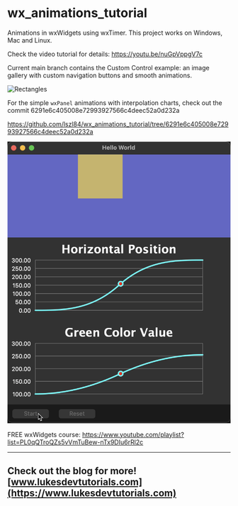 # wx_animations_tutorial

Animations in wxWidgets using wxTimer. This project works on Windows, Mac and Linux.

Check the video tutorial for details: https://youtu.be/nuGpVppgV7c

Current main branch contains the Custom Control example: an image gallery with custom navigation buttons and smooth animations.

![Rectangles](/windows.png)

For the simple `wxPanel` animations with interpolation charts, check out the commit 6291e6c405008e72993927566c4deec52a0d232a

https://github.com/lszl84/wx_animations_tutorial/tree/6291e6c405008e72993927566c4deec52a0d232a

![Rectangles](/macpanel.png)

FREE wxWidgets course: https://www.youtube.com/playlist?list=PL0qQTroQZs5vVmTuBew-nTx9DIu6rRl2c

---
Check out the blog for more! [www.lukesdevtutorials.com](https://www.lukesdevtutorials.com)
---
